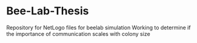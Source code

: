 # Bee-Lab-Thesis
Repository for NetLogo files for beelab simulation
Working to determine if the importance of communication scales with colony size
